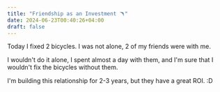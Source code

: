 ```yaml
---
title: "Friendship as an Investment 🪃"
date: 2024-06-23T00:40:26+04:00
draft: false
---
```

Today I fixed 2 bicycles. I was not alone, 2 of my friends were with me.

I wouldn't do it alone, I spent almost a day with them, and I'm sure that I wouldn't fix the bicycles without them.

I'm building this relationship for 2-3 years, but they have a great ROI. :D
